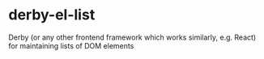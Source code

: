 # derby-el-list
Derby (or any other frontend framework which works similarly, e.g. React) for maintaining lists of DOM elements
